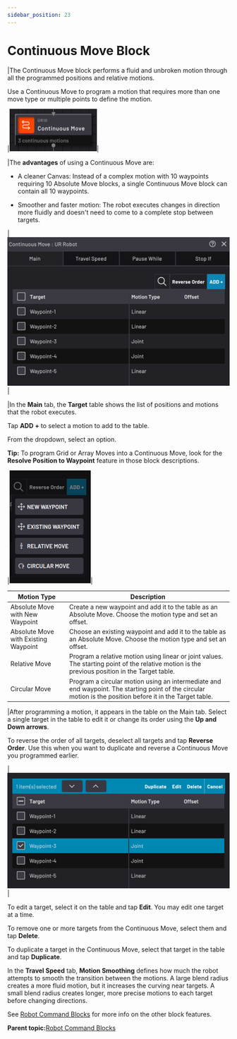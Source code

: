 ```yaml
---
sidebar_position: 23
---
```


# Continuous Move Block

|The Continuous Move block performs a fluid and unbroken motion through all the programmed positions and relative motions.

Use a Continuous Move to program a motion that requires more than one move type or multiple points to define the motion.

|![](../Images/TaskCanvasBlockGlossary/Robot-Continuous-Block.png)|

|The **advantages** of using a Continuous Move are:

-   A cleaner Canvas: Instead of a complex motion with 10 waypoints requiring 10 Absolute Move blocks, a single Continuous Move block can contain all 10 waypoints.

-   Smoother and faster motion: The robot executes changes in direction more fluidly and doesn't need to come to a complete stop between targets.

|![](../Images/TaskCanvasBlockGlossary/Robot-Continuous-Settings-Main.png)|

|In the **Main** tab, the **Target** table shows the list of positions and motions that the robot executes.

Tap **ADD +** to select a motion to add to the table.

From the dropdown, select an option.

**Tip:** To program Grid or Array Moves into a Continuous Move, look for the **Resolve Position to Waypoint** feature in those block descriptions.

|![](../Images/TaskCanvasBlockGlossary/Robot-Continuous-Settings-Main-Add.png)|

|Motion Type|Description|
|-----------|-----------|
|Absolute Move with New Waypoint|Create a new waypoint and add it to the table as an Absolute Move. Choose the motion type and set an offset.|
|Absolute Move with Existing Waypoint|Choose an existing waypoint and add it to the table as an Absolute Move. Choose the motion type and set an offset.|
|Relative Move|Program a relative motion using linear or joint values. The starting point of the relative motion is the previous position in the Target table.|
|Circular Move|Program a circular motion using an intermediate and end waypoint. The starting point of the circular motion is the position before it in the Target table.|

|After programming a motion, it appears in the table on the Main tab. Select a single target in the table to edit it or change its order using the **Up and Down arrows**.

To reverse the order of all targets, deselect all targets and tap **Reverse Order**. Use this when you want to duplicate and reverse a Continuous Move you programmed earlier.

|![](../Images/TaskCanvasBlockGlossary/Robot-Continuous-Settings-Main-Select.png)|

To edit a target, select it on the table and tap **Edit**. You may edit one target at a time.

To remove one or more targets from the Continuous Move, select them and tap **Delete**.

To duplicate a target in the Continuous Move, select that target in the table and tap **Duplicate**.

In the **Travel Speed** tab, **Motion Smoothing** defines how much the robot attempts to smooth the transition between the motions. A large blend radius creates a more fluid motion, but it increases the curving near targets. A small blend radius creates longer, more precise motions to each target before changing directions.

See [Robot Command Blocks](Robot-Overview.md) for more info on the other block features.

**Parent topic:**[Robot Command Blocks](../TaskCanvasBlockGlossary/Robot-Overview.md)

